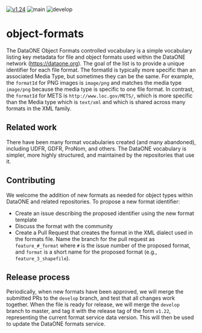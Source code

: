  [![v1.24](https://img.shields.io/badge/object--formats-v1.24-blue.svg)](https://github.com/DataONEorg/object-formats/releases/tag/v1.24)
![main](https://github.com/DataONEorg/object-formats/actions/workflows/validate.yml/badge.svg?branch=main)
![develop](https://github.com/DataONEorg/object-formats/actions/workflows/validate.yml/badge.svg?branch=develop)

# object-formats

The DataONE Object Formats controlled vocabulary is a simple vocabulary listing 
key metadata for file and object formats used within the DataONE network (https://dataone.org).
The goal of the list is to provide a unique identifier for each file format. The formatId
is typically more specific than an associated Media Type, but sometimes they can be the same.
For example, the `formatId` for PNG images is `image/png` and matches the media type `image/png`
because the media type is specific to one file format. In contrast, the `formatId` for METS is
`http://www.loc.gov/METS/`, which is more specific than the Media type which is `text/xml` and which
is shared across many formats in the XML family.

## Related work

There have been many format vocabularies created (and many abandoned), including UDFR, GDFR, ProNom, and others.
The DataONE vocabulary is simpler, more highly structured, and maintained by the repositories that use it.

## Contributing

We welcome the addition of new formats as needed for object types within DataONE and related repositories.
To propose a new format identifier:

- Create an issue describing the proposed identifier using the new format template
- Discuss the format with the community
- Create a Pull Request that creates the format in the XML dialect used in the formats file. Name the branch for the pull request as `feature_#_format` where `#` is the issue number of the proposed format, and `format` is a short name for the proposed format (e.g., `feature_3_shapefile`).

## Release process

Periodically, when new formats have been approved, we will merge the submitted PRs to the `develop` branch, and test that all changes work together. When the file is ready for release, we will merge the `develop` branch to master, and tag it with the release tag of the form `v1.22`, representing the current format service data version. This will then be used to update the DataONE formats service.

